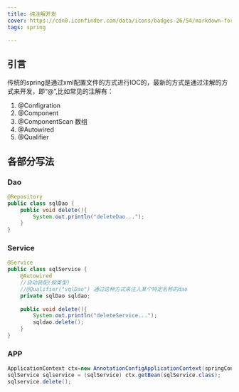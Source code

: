 ```yaml
---
title: 纯注解开发
cover: https://cdn0.iconfinder.com/data/icons/badges-26/54/markdown-format-mark-down-arrow-sign-badge-1024.png
tags: spring

---
```


## 引言

传统的spring是通过xml配置文件的方式进行IOC的，最新的方式是通过注解的方式来开发，即“@”,比如常见的注解有：

1. @Configration
1. @Component
1. @ComponentScan    数组
1. @Autowired
1. @Qualifier



## 各部分写法

### Dao

```java
@Repository
public class sqlDao {
    public void delete(){
        System.out.println("deleteDao...");
    }
}
```



### Service

```java
@Service
public class sqlService {
    @Autowired 
    //自动装配(按类型)
    //@Qualifier("sqlDao") 通过这种方式来注入某个特定名称的dao
    private sqlDao sqldao;
    
    public void delete(){
        System.out.println("deleteService...");
        sqldao.delete();
    }
}
```





### APP

```java
ApplicationContext ctx=new AnnotationConfigApplicationContext(springConfig.class);
sqlService sqlservice = (sqlService) ctx.getBean(sqlService.class);
sqlservice.delete();
```

